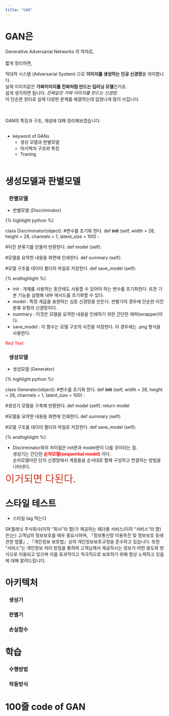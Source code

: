 ```yaml
---
title: "GAN"
---
```


# GAN은<br>
Generative Adversarial Networks 의 약자로,<br><br> 
짧게 정리하면,<br>

적대적 시스템 (Adversarial System) 으로 **이미지를 생성하는 인공 신경망**을 의미합니다.<br>
실제 이미지같은 **가짜이미지를 진짜처럼 만드는 딥러닝 모델**인거죠.<br>
쉽게 생각하면 됩니다. *진짜같은 가짜 이미지를 만드는 신경망.* <br>
이 단순한 원리로 실제 다양한 문제를 해결하는데 엄청나게 많이 쓰입니다.

<br><br>
GAN의 특징과 구조, 개념에 대해 정리해보겠습니다.
<br><br>
* keyword of GANs
  * 생성 모델과 판별모델
  * 아키텍처 구조와 특징
  * Traning
<br><br>

# 생성모델과 판별모델
### &nbsp;&nbsp;&nbsp;판별모델
* 판별모델 (Discriminator)

{% highlight python %}

class Discriminator(object):
  #변수를 초기화 한다.
  def __init__ (self, width = 28, height = 28, channels = 1, latent_size = 100) :

  #이진 분류기를 만들어 반환한다.
  def model (self):

  #모델을 요약한 내용을 화면에 인쇄한다.
  def summary (self):

  #모델 구조를 데이터 폴더의 파일로 저장한다.
  def save_model (self):

{% endhighlight %}
 * init : 개체를 사용하는 동안에도 사용할 수 있어야 하는 변수를 초기화한다. 또한 기본 기능을 실행해 내부 메서드를 초기화할 수 있다.
 * model : 특정 계급을 표현하는 심층 신경망을 만든다. 판별기의 경우에 단순한 이진 분류 유형의 신경망이다.
 * summary : 이것은 모델을 요약한 내용을 인쇄하기 위한 간단한 래퍼(wrapper)이다.
 * save_model : 이 함수는 모델 구조의 사진을 저장한다. 이 경우에는 .png 형식을 사용한다.

<span style="color:red">Red Text</span>

### &nbsp;&nbsp;&nbsp;생성모델
* 생성모델 (Generator)

{% highlight python %}

class Generator(object):
  #변수를 초기화 한다.
  def __init__ (self, width = 28, height = 28, channels = 1, latent_size = 100) :

  #생성기 모델을 구축해 반환한다.
  def model (self):
      return model

  #모델을 요약한 내용을 화면에 인쇄한다.
  def summary (self):

  #모델 구조를 데이터 폴더의 파일로 저장한다.
  def save_model (self):

{% endhighlight %}

 * Discirminator와의 차이점은 init문과 model문이 다를 것이라는 점.<br>
 생성기는 간단한 <span style="color:red">**순차모델(sequential model)**</span> 이다.<br>
 순차모델이란 단지 신경망에서 계층들을 순서대로 함께 구성하고 연결하는 방법을 나타낸다.

<span style="color:#C83821; font-size:2rem; line-height: 2rem; font-weight: normal;">이거되면 다된다.</span>

# 스타일 테스트
* 스타일 tag 먹는다
<style type="text/css">여기부터 스타일 먹인다
.description {
 padding-left: 2rem;
 border-top: 1px solid #CAC9C5;
}
 
</style>
<div class="description">
SK플래닛 주식회사(이하 “회사”라 함)가 제공하는 웨더퐁 서비스(이하 “서비스”라 함)은(는) 고객님의 정보보호를 매우 중요시하며, 『정보통신망 이용촉진 및 정보보호 등에 관한 법률』, 『개인정보 보호법』상의 개인정보보호규정을 준수하고 있습니다. 또한 “서비스”는 개인정보 처리 방침을 통하여 고객님께서 제공하시는 정보가 어떤 용도와 방식으로 이용되고 있으며 이를 효과적이고 적극적으로 보호하기 위해 항상 노력하고 있음에 대해 알려드립니다.
</div>

# 아키텍처
### &nbsp;&nbsp;&nbsp;생성기
### &nbsp;&nbsp;&nbsp;판별기
### &nbsp;&nbsp;&nbsp;손실함수
# 학습
### &nbsp;&nbsp;&nbsp;수행방법
### &nbsp;&nbsp;&nbsp;작동방식
# 100줄 code of GAN

